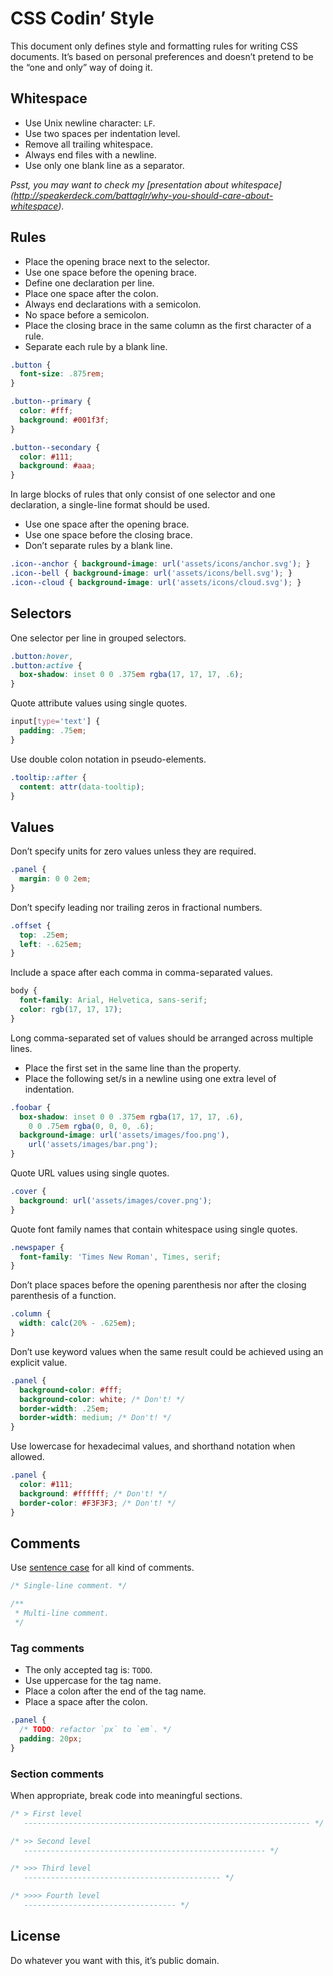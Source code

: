 # CSS Codin’ Style

This document only defines style and formatting rules for writing CSS documents.
It’s based on personal preferences and doesn’t pretend to be the “one and only”
way of doing it.

## Whitespace

- Use Unix newline character: `LF`.
- Use two spaces per indentation level.
- Remove all trailing whitespace.
- Always end files with a newline.
- Use only one blank line as a separator.

_Psst, you may want to check my [presentation about whitespace]
(http://speakerdeck.com/battaglr/why-you-should-care-about-whitespace)_.

## Rules

- Place the opening brace next to the selector.
- Use one space before the opening brace.
- Define one declaration per line.
- Place one space after the colon.
- Always end declarations with a semicolon.
- No space before a semicolon.
- Place the closing brace in the same column as the first character of a rule.
- Separate each rule by a blank line.

```css
.button {
  font-size: .875rem;
}

.button--primary {
  color: #fff;
  background: #001f3f;
}

.button--secondary {
  color: #111;
  background: #aaa;
}
```

In large blocks of rules that only consist of one selector and one declaration,
a single-line format should be used.

- Use one space after the opening brace.
- Use one space before the closing brace.
- Don’t separate rules by a blank line.

```css
.icon--anchor { background-image: url('assets/icons/anchor.svg'); }
.icon--bell { background-image: url('assets/icons/bell.svg'); }
.icon--cloud { background-image: url('assets/icons/cloud.svg'); }
```

## Selectors

One selector per line in grouped selectors.

```css
.button:hover,
.button:active {
  box-shadow: inset 0 0 .375em rgba(17, 17, 17, .6);
}
```

Quote attribute values using single quotes.

```css
input[type='text'] {
  padding: .75em;
}
```

Use double colon notation in pseudo-elements.

```css
.tooltip::after {
  content: attr(data-tooltip);
}
```

## Values

Don’t specify units for zero values unless they are required.

```css
.panel {
  margin: 0 0 2em;
}
```

Don’t specify leading nor trailing zeros in fractional numbers.

```css
.offset {
  top: .25em;
  left: -.625em;
}
```

Include a space after each comma in comma-separated values.

```css
body {
  font-family: Arial, Helvetica, sans-serif;
  color: rgb(17, 17, 17);
}
```

Long comma-separated set of values should be arranged across multiple lines.

- Place the first set in the same line than the property.
- Place the following set/s in a newline using one extra level of indentation.

```css
.foobar {
  box-shadow: inset 0 0 .375em rgba(17, 17, 17, .6),
    0 0 .75em rgba(0, 0, 0, .6);
  background-image: url('assets/images/foo.png'),
    url('assets/images/bar.png');
}
```

Quote URL values using single quotes.

```css
.cover {
  background: url('assets/images/cover.png');
}
```

Quote font family names that contain whitespace using single quotes.

```css
.newspaper {
  font-family: 'Times New Roman', Times, serif;
}
```

Don’t place spaces before the opening parenthesis nor after the closing
parenthesis of a function.

```css
.column {
  width: calc(20% - .625em);
}
```

Don’t use keyword values when the same result could be achieved using
an explicit value.

```css
.panel {
  background-color: #fff;
  background-color: white; /* Don't! */
  border-width: .25em;
  border-width: medium; /* Don't! */
}
```

Use lowercase for hexadecimal values, and shorthand notation when allowed.

```css
.panel {
  color: #111;
  background: #ffffff; /* Don't! */
  border-color: #F3F3F3; /* Don't! */
}
```

## Comments

Use [sentence case](http://en.wiktionary.org/wiki/sentence_case) for all kind
of comments.

```css
/* Single-line comment. */

/**
 * Multi-line comment.
 */
```

### Tag comments

- The only accepted tag is: `TODO`.
- Use uppercase for the tag name.
- Place a colon after the end of the tag name.
- Place a space after the colon.

```css
.panel {
  /* TODO: refactor `px` to `em`. */
  padding: 20px;
}
```

### Section comments

When appropriate, break code into meaningful sections.

```css
/* > First level
   ---------------------------------------------------------------- */

/* >> Second level
   ------------------------------------------------------ */

/* >>> Third level
   -------------------------------------------- */

/* >>>> Fourth level
   ---------------------------------- */
```

## License

Do whatever you want with this, it’s public domain.
